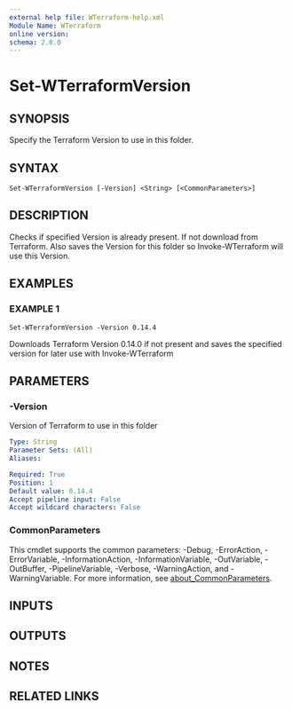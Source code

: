 ```yaml
---
external help file: WTerraform-help.xml
Module Name: WTerraform
online version:
schema: 2.0.0
---
```


# Set-WTerraformVersion

## SYNOPSIS
Specify the Terraform Version to use in this folder.

## SYNTAX

```
Set-WTerraformVersion [-Version] <String> [<CommonParameters>]
```

## DESCRIPTION
Checks if specified Version is already present.
If not download from Terraform.
Also saves the Version for this folder so Invoke-WTerraform will use this Version.

## EXAMPLES

### EXAMPLE 1
```
Set-WTerraformVersion -Version 0.14.4
```

Downloads Terraform Version 0.14.0 if not present and saves the specified version for later use with Invoke-WTerraform

## PARAMETERS

### -Version
Version of Terraform to use in this folder

```yaml
Type: String
Parameter Sets: (All)
Aliases:

Required: True
Position: 1
Default value: 0.14.4
Accept pipeline input: False
Accept wildcard characters: False
```

### CommonParameters
This cmdlet supports the common parameters: -Debug, -ErrorAction, -ErrorVariable, -InformationAction, -InformationVariable, -OutVariable, -OutBuffer, -PipelineVariable, -Verbose, -WarningAction, and -WarningVariable. For more information, see [about_CommonParameters](http://go.microsoft.com/fwlink/?LinkID=113216).

## INPUTS

## OUTPUTS

## NOTES

## RELATED LINKS
